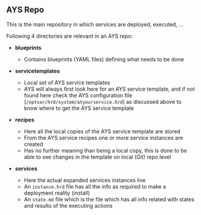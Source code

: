 ## AYS Repo

This is the main repository in which services are deployed, executed, ...

Following 4 directories are relevant in an AYS repo:

- **blueprints**
    - Contains blueprints (YAML files) defining what needs to be done

- **servicetemplates**
    - Local set of AYS service templates
    - AYS will always first look here for an AYS service template, and if not found here check the AYS configuration file (`/optvar/hrd/system/atyourservice.hrd`) as discussed above to know where to get the AYS service template

- **recipes**
    - Here all the local copies of the AYS service template are stored
    - From the AYS service recipes one or more service instances are created
    - Has no further meaning than being a local copy, this is done to be able to see changes in the template on local (Git) repo level

- **services**
    - Here the actual expanded services instances live
    - An `instance.hrd` file has all the info as required to make a deployment reality (install)
    - An `state.md` file which is the file which has all info related with states and results of the executing actions
